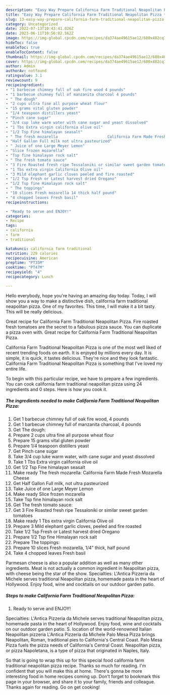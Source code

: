 ```yaml
---
description: "Easy Way Prepare California Farm Traditional Neapolitan Pizza the Delicious"
title: "Easy Way Prepare California Farm Traditional Neapolitan Pizza the Delicious"
slug: 13-easy-way-prepare-california-farm-traditional-neapolitan-pizza-the-delicious
category: Uncategorized
date: 2022-07-13T10:43:41.026Z
date: 2023-06-11T10:56:02.562Z
image: https://img-global.cpcdn.com/recipes/da374ae49615ae12/680x482cq70/california-farm-traditional-neapolitan-pizza-recipe-main-photo.jpg
hideToc: false
enableToc: true
enableTocContent: false
thumbnail: https://img-global.cpcdn.com/recipes/da374ae49615ae12/680x482cq70/california-farm-traditional-neapolitan-pizza-recipe-main-photo.jpg
cover: https://img-global.cpcdn.com/recipes/da374ae49615ae12/680x482cq70/california-farm-traditional-neapolitan-pizza-recipe-main-photo.jpg
author: Admin
authorAv: notfound
ratingvalue: 3.1
reviewcount: 9
recipeingredient:
- "1 barbecue chimney full of oak fire wood 4 pounds"
- "1 barbecue chimney full of manzanita charcoal 4 pounds"
- " The dough"
- "2 cups ultra fine all purpose wheat flour"
- "15 grams vital gluten powder"
- "1/4 teaspoon distillers yeast"
- "Pinch cane sugar"
- "3/4 cup luke warm water with cane sugar and yeast dissolved"
- "1 Tbs Extra virgin california olive oil"
- "1/2 Tsp Fine himalayan seasalt"
- " The fresh mozarella                      California Farm Made Fresh Mozarella Cheese"
- "Half Gallon Full milk not ultra pasteurized"
- " Juice of one Large Meyer Lemon"
- "Slice frozen mozarella"
- "Tsp fine himalayan rock salt"
- " The fresh tomato sauce"
- "3 Fire Roasted fresh ripe Tessaloniki or similar sweet garden tomatoes"
- "1 Tbs extra virgin California Olive oil"
- "3 Mild elephant garlic cloves peeled and fire roasted"
- "1/2 Tsp Fresh or Latest harvest dried Oregano"
- "1/2 Tsp fine Himalayan rock salt"
- " The toppings"
- "10 slices Fresh mozarella 14 thick half pound"
- "4 chopped leaves Fresh basil"
recipeinstructions:

- "Ready to serve and ENJOY!"
categories:
- Recipe
tags:
- california
- farm
- traditional

katakunci: california farm traditional 
nutrition: 229 calories
recipecuisine: American
preptime: "PT35M"
cooktime: "PT47M"
recipeyield: "4"
recipecategory: Lunch

---
```



Hello everybody, hope you're having an amazing day today. Today, I will show you a way to make a distinctive dish, california farm traditional neapolitan pizza. One of my favorites. This time, I will make it a bit tasty. This will be really delicious.

Great recipe for California Farm Traditional Neapolitan Pizza. Fire roasted fresh tomatoes are the secret to a fabulous pizza sauce. You can duplicate a pizza oven with. Great recipe for California Farm Traditional Neapolitan Pizza.

California Farm Traditional Neapolitan Pizza is one of the most well liked of recent trending foods on earth. It is enjoyed by millions every day. It is simple, it is quick, it tastes delicious. They're nice and they look fantastic. California Farm Traditional Neapolitan Pizza is something that I've loved my entire life.


To begin with this particular recipe, we have to prepare a few ingredients. You can cook california farm traditional neapolitan pizza using 24 ingredients and 0 steps. Here is how you cook it.

<!--inarticleads1-->

##### The ingredients needed to make California Farm Traditional Neapolitan Pizza:

1. Get 1 barbecue chimney full of oak fire wood, 4 pounds
1. Get 1 barbecue chimney full of manzanita charcoal, 4 pounds
1. Get  The dough:
1. Prepare 2 cups ultra fine all purpose wheat flour
1. Prepare 15 grams vital gluten powder
1. Prepare 1/4 teaspoon distillers yeast
1. Get Pinch cane sugar
1. Take 3/4 cup luke warm water, with cane sugar and yeast dissolved
1. Take 1 Tbs Extra virgin california olive oil
1. Get 1/2 Tsp Fine himalayan seasalt
1. Make ready  The fresh mozarella:                      California Farm Made Fresh Mozarella Cheese
1. Get Half Gallon Full milk, not ultra pasteurized
1. Take  Juice of one Large Meyer Lemon
1. Make ready Slice frozen mozarella
1. Take Tsp fine himalayan rock salt
1. Get  The fresh tomato sauce:
1. Get 3 Fire Roasted fresh ripe Tessaloniki or similar sweet garden tomatoes
1. Make ready 1 Tbs extra virgin California Olive oil
1. Prepare 3 Mild elephant garlic cloves, peeled and fire roasted
1. Take 1/2 Tsp Fresh or Latest harvest dried Oregano
1. Prepare 1/2 Tsp fine Himalayan rock salt
1. Prepare  The toppings:
1. Prepare 10 slices Fresh mozarella, 1/4” thick, half pound
1. Take 4 chopped leaves Fresh basil


Parmesan cheese is also a popular addition as well as many other ingredients. Meat is not actually a common ingredient in Neapolitan pizza, with cheese being the star of the show. Specialties: L&#39;Antica Pizzeria da Michele serves traditional Neapolitan pizza, homemade pasta in the heart of Hollywood. Enjoy food, wine and cocktails on our outdoor garden patio. 

<!--inarticleads2-->

##### Steps to make California Farm Traditional Neapolitan Pizza:


1. Ready to serve and ENJOY!

Specialties: L&#39;Antica Pizzeria da Michele serves traditional Neapolitan pizza, homemade pasta in the heart of Hollywood. Enjoy food, wine and cocktails on our outdoor garden patio. S. location of the world-renowned Italian Neapolitan pizzeria L&#39;Antica Pizzeria da Michele Palo Mesa Pizza brings Neapolitan, Roman, traditional pies to California&#39;s Central Coast. Palo Mesa Pizza fuels the pizza needs of California&#39;s Central Coast. Neapolitan pizza, or pizza Napoletana, is a type of pizza that originated in Naples, Italy. 

So that is going to wrap this up for this special food california farm traditional neapolitan pizza recipe. Thanks so much for reading. I'm confident that you will make this at home. There's gonna be more interesting food in home recipes coming up. Don't forget to bookmark this page in your browser, and share it to your family, friends and colleague. Thanks again for reading. Go on get cooking!
